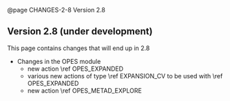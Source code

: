 @page CHANGES-2-8 Version 2.8
  
## Version 2.8 (under development)

This page contains changes that will end up in 2.8

- Changes in the OPES module
  - new action \ref OPES_EXPANDED
  - various new actions of type \ref EXPANSION_CV to be used with \ref OPES_EXPANDED
  - new action \ref OPES_METAD_EXPLORE
